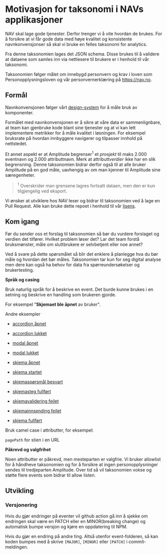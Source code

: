 # Motivasjon for taksonomi i NAVs applikasjoner

NAV skal lage gode tjenester. Derfor trenger vi å vite hvordan de brukes. For å forsikre at vi får gode data med høye kvalitet og konsistente navnkonvensjonser så skal vi bruke en felles taksonomi for analytics.

Fra denne taksonomien lages det JSON schema. Disse brukes til å validere at dataene som samles inn via nettlesere til brukere er i henhold til vår taksonomi.

Taksonomien følger målet om innebygd personvern og krav i loven som Personopplysningsloven og vår personvernerklæring på https://nav.no.

## Formål

Navnkonvensjonen følger vårt [design-system](https://aksel.nav.no/designsystem) for å måle bruk av komponenter. 

Formålet med navnkonvensjonen er å sikre at våre data er sammenlignbare, at team kan gjenbruke kode blant sine tjenester og at vi kan lett implementere metrikker for å måle kvalitet i løsningen. For eksempel bruksrate på hvordan innbyggere navigerer og tilpasser innhold på nettstedet.

Et annet aspekt er at Amplitude begrenser<sup>1</sup> et *prosjekt* til maks 2.000 eventnavn og 2.000 attributtnavn. Merk at attributt*verdier* ikke har en slik begrensning. Denne taksonomien bidrar derfor også til at alle bruker Amplitude på en god måte, uavhengig av om man kjenner til Amplitude sine særegenheter.

> <sup>1</sup> Overskrider man grensene lagres fortsatt dataen, men den er kun tilgjengelig ved eksport.

Vi ønsker at utviklere hos NAV leser og bidrar til taksonomien ved å lage en Pull Request. Alle kan bruke dette repoet i henhold til vår [lisens](https://github.com/navikt/analytics-taxonomy/blob/main/LICENSE).

## Kom igang

Før du sender oss et forslag til taksonomien så bør du vurdere forslaget og verdien det tilfører. Hvilket problem løser det? Lar det team forstå bruksmønster, måle om sluttbrukere er selvbetjent eller noe annet?

Ved å svare på dette spørsmålet så blir det enklere å planlegge hva du bør måle og hvordan det bør måles. Taksonomien tar kun for seg digital analyse men dere kan også ha behov for data fra spørreundersøkelser og brukertesting. 

**Språk og casing**

Bruk naturlig språk for å beskrive en event. Det burde kunne brukes i en setning og beskrive en handling som brukeren gjorde.

For eksempel "**Skjemaet ble åpnet** av bruker".

Andre eksempler 

* [accordion åpnet](events/accordion%20%C3%A5pnet/README.md)
* [accordion lukket](events/accordion%20lukket/README.md)
* [modal åpnet](events/modal%20%C3%A5pnet/README.md)
* [modal lukket](events/modal%20lukket/README.md)

* [skjema åpnet](events/skjema%20%C3%A5pnet/README.md)
* [skjema startet](events/skjema%20startet/README.md)
* [skjemaspørsmål besvart](events/skjema%20sp%C3%B8rsm%C3%A5l%20besvart/README.md)
* [skjemasteg fullført](events/skjema%20steg%20fullf%C3%B8rt/README.md)
* [skjemavalidering feilet](events/skjema%20validering%20feilet/README.md)
* [skjemainnsending feilet](events/skjema%20innsending%20feilet/README.md)
* [skjema fullført](events/skjema%20fullf%C3%B8rt/README.md)


Bruk camel case i attributter, for eksempel: 

`pagePath` for stien i en URL

**Påkrevd og valgfrihet**

Noen attributter er påkrevd, men mesteparten er valgfrie. Vi bruker allowlist for å håndheve taksonomien og for å forsikre at ingen personopplysninger sendes til tredjeparten Amplitude. Over tid så vil taksonomien vokse og støtte flere events som bidrar til allow listen.

## Utvikling

### Versjonering
Hvis du gjør endringer på eventer vil github action gå inn å sjekke om endringen 
skal være en PATCH eller en MINOR(breaking change) og automatisk bumpe versjon og
kjøre en oppdatering til NPM.

Hvis du gjør en endring på andre ting. Altså utenfor event-folderen, så kan koden 
bumpes med å skrive `[MAJOR]`, `[MINOR]` eller `[PATCH]` i commit-meldingen.


